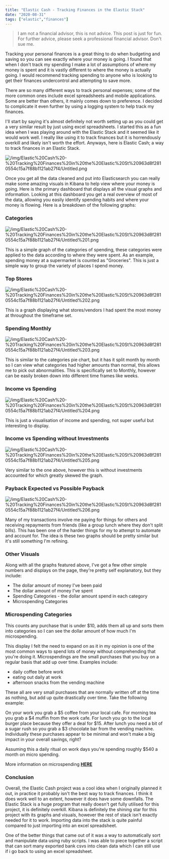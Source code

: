 ```yaml
---
title: "Elastic Cash - Tracking Finances in the Elastic Stack"
date: "2020-08-31"
tags: ["elastic","finances"]
---
```


> I am not a financial advisor, this is not advice. This post is just for fun. For further advice, please seek a professional financial advisor. Don't sue me.

Tracking your personal finances is a great thing to do when budgeting and saving so you can see exactly where your money is going. I found that when I don't track my spending I make a lot of assumptions of where my money is spent and it is vastly different to where the money is actually going. I would recommend tracking spending to anyone who is looking to get their finances undercontrol and attempting to save more.

There are so many different ways to track personal expenses; some of the more common ones include excel spreadsheets and mobile applications. Some are better than others, it mainly comes down to preference. I decided to complicate it even further by using a logging system to help track my finances.

I'll start by saying it's almost definitely not worth setting up as you could get a very similar result by just using excel spreadsheets. I started this as a fun idea when I was playing around with the Elastic Stack and it seemed like it would work well. I really like using it to track finances but it is horrendously overkill and likely isn't worth the effort. Anyways, here is Elastic Cash; a way to track finances in an Elastic Stack.

![/img/Elastic%20Cash%20-%20Tracking%20Finances%20in%20the%20Elastic%20St%20963d8f2810554c15a7f88b1121ab27f4/Untitled.png](/img/Elastic%20Cash%20-%20Tracking%20Finances%20in%20the%20Elastic%20St%20963d8f2810554c15a7f88b1121ab27f4/Untitled.png)

Once you get all the data cleaned and put into Elasticsearch you can really make some amazing visuals in Kibana to help view where your money is going. Here is the primary dashboard that displays all the visual graphs and information. Looking at this dashboard you get a real overview of most of the data, allowing you easily identify spending habits and where your money is flowing. Here is a breakdown of the following graphs:

### Categories

![/img/Elastic%20Cash%20-%20Tracking%20Finances%20in%20the%20Elastic%20St%20963d8f2810554c15a7f88b1121ab27f4/Untitled%201.png](/img/Elastic%20Cash%20-%20Tracking%20Finances%20in%20the%20Elastic%20St%20963d8f2810554c15a7f88b1121ab27f4/Untitled%201.png)

This is a simple graph of the categories of spending, these categories were applied to the data according to where they were spent. As an example, spending money at a supermarket is counted as "Groceries". This is just a simple way to group the variety of places I spend money.

### Top Stores

![/img/Elastic%20Cash%20-%20Tracking%20Finances%20in%20the%20Elastic%20St%20963d8f2810554c15a7f88b1121ab27f4/Untitled%202.png](/img/Elastic%20Cash%20-%20Tracking%20Finances%20in%20the%20Elastic%20St%20963d8f2810554c15a7f88b1121ab27f4/Untitled%202.png)

This is a graph displaying what stores/vendors I had spent the most money at throughout the timeframe set.

### Spending Monthly

![/img/Elastic%20Cash%20-%20Tracking%20Finances%20in%20the%20Elastic%20St%20963d8f2810554c15a7f88b1121ab27f4/Untitled%203.png](/img/Elastic%20Cash%20-%20Tracking%20Finances%20in%20the%20Elastic%20St%20963d8f2810554c15a7f88b1121ab27f4/Untitled%203.png)

This is similar to the categories pie chart, but it has it split month by month so I can view what categories had higher amounts than normal, this allows me to pick out abnormalities. This is specifically set to Monthly, however can be easily broken down into different time frames like weeks.

### Income vs Spending

![/img/Elastic%20Cash%20-%20Tracking%20Finances%20in%20the%20Elastic%20St%20963d8f2810554c15a7f88b1121ab27f4/Untitled%204.png](/img/Elastic%20Cash%20-%20Tracking%20Finances%20in%20the%20Elastic%20St%20963d8f2810554c15a7f88b1121ab27f4/Untitled%204.png)

This is just a visualisation of income and spending, not super useful but interesting to display.

### Income vs Spending without Investments

![/img/Elastic%20Cash%20-%20Tracking%20Finances%20in%20the%20Elastic%20St%20963d8f2810554c15a7f88b1121ab27f4/Untitled%205.png](/img/Elastic%20Cash%20-%20Tracking%20Finances%20in%20the%20Elastic%20St%20963d8f2810554c15a7f88b1121ab27f4/Untitled%205.png)

Very similar to the one above, however this is without investments accounted for which greatly skewed the graph.

### Payback Expected vs Possible Payback

![/img/Elastic%20Cash%20-%20Tracking%20Finances%20in%20the%20Elastic%20St%20963d8f2810554c15a7f88b1121ab27f4/Untitled%206.png](/img/Elastic%20Cash%20-%20Tracking%20Finances%20in%20the%20Elastic%20St%20963d8f2810554c15a7f88b1121ab27f4/Untitled%206.png)

Many of my transactions involve me paying for things for others and receiving repayments from friends (like a group lunch where they don't split bills). This has been one of the harder things for my to attempt to automate and account for. The idea is these two graphs should be pretty similar but it's still something I'm refining.

### Other Visuals

Along with all the graphs featured above, I've got a few other simple numbers and displays on the page, they're pretty self explanatory, but they include:

- The dollar amount of money I've been paid
- The dollar amount of money I've spent
- Spending Categories - the dollar amount spend in each category
- Microspending Categories

### Microspending Categories

This counts any purchase that is under $10, adds them all up and sorts them into categories so I can see the dollar amount of how much I'm microspending.

This display I felt the need to expand on as it in my opinion is one of the most common ways to spend lots of money without comprehending that you're doing it. Microspendings are the small purchases that you buy on a regular basis that add up over time. Examples include:

- daily coffee before work
- eating out daily at work
- afternoon snacks from the vending machine

These all are very small purchases that are normally written off at the time as nothing, but add up quite drastically over time. Take the following example:

On your work you grab a $5 coffee from your local cafe. For morning tea you grab a $4 muffin from the work cafe. For lunch you go to the local burger place because they offer a deal for $15. After lunch you need a bit of a sugar rush so you grab a $3 chocolate bar from the vending machine. Individually these purchases appear to be minimal and won't make a big impact in your overall savings, right? 

Assuming this a daily ritual on work days you're spending roughly $540 a month on micro spending.

More information on microspending **[HERE](https://www.0ldmate.com/posts/finance/Microspending%2038099ad5ed4d4caeb563aa46bbe76a7a/)**

### Conclusion

Overall, the Elastic Cash project was a cool idea when I originally planned it out, in practice it probably isn't the best way to track finances. I think it does work well to an extent, however it does have some downfalls. The Elastic Stack is a huge program that really doesn't get fully utilised for this project, it is definitely overkill. Kibana is definitely the shining star for this project with its graphs and visuals, however the rest of stack isn't exactly needed for it to work. Importing data into the stack is quite painful compared to just importing into an excel spreadsheet. 

One of the better things that came out of it was a way to automatically sort and manipulate data using ruby scripts. I was able to piece together a script that can sort many exported bank csvs into clean data which I can still use if i go back to using an excel spreadsheet.
